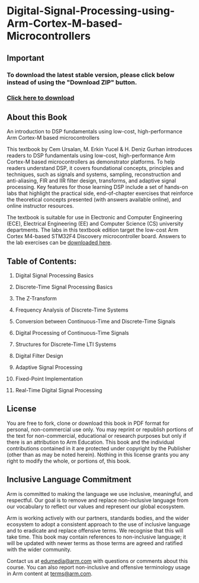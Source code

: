 # Digital-Signal-Processing-using-Arm-Cortex-M-based-Microcontrollers

## Important
### To download the latest stable version, please click below instead of using the "Download ZIP" button.
### [Click here to download](https://github.com/arm-university/Digital-Signal-Processing-using-Arm-Cortex-M-based-Microcontrollers/releases/download/v2.0.0/Digital-Signal-Processing-using-Arm-Cortex-M-based-Microcontrollers-main.zip)

## About this Book

An introduction to DSP fundamentals using low-cost, high-performance Arm Cortex-M based microcontrollers

This textbook by Cem Ursalan, M. Erkin Yucel & H. Deniz Gurhan introduces readers to DSP fundamentals using low-cost, high-performance Arm Cortex-M based microcontrollers as demonstrator platforms. To help readers understand DSP, it covers foundational concepts, principles and techniques, such as signals and systems, sampling, reconstruction and anti-aliasing, FIR and IIR filter design, transforms, and adaptive signal processing. Key features for those learning DSP include a set of hands-on labs that highlight the practical side, end-of-chapter exercises that reinforce the theoretical concepts presented (with answers available online), and online instructor resources. 

The textbook is suitable for use in Electronic and Computer Engineering (ECE), Electrical Engineering (EE) and Computer Science (CS) university departments. The labs in this textbook edition target the low-cost Arm Cortex M4-based STM32F4 Discovery microcontroller board. Answers to the lab exercises can be [downloaded here](https://github.com/arm-university/Digital-Signal-Processing-using-Arm-Cortex-M-based-Microcontrollers/blob/main/Exercise%20Answers%20to%20Labs_DSPtextbook.7z).

## Table of Contents:
1.	Digital Signal Processing Basics

2.	Discrete-Time Signal Processing Basics

3.	The Z-Transform

4.	Frequency Analysis of Discrete-Time Systems

5.	Conversion between Continuous-Time and Discrete-Time Signals

6.	Digital Processing of Continuous-Time Signals

7.	Structures for Discrete-Time LTI Systems

8.	Digital Filter Design

9.	Adaptive Signal Processing

10. Fixed-Point Implementation

11. Real-Time Digital Signal Processing

## License
You are free to fork, clone or download this book in PDF format for personal, non-commercial use only. 
You may reprint or republish portions of the text for non-commercial, educational or research purposes but only if there is an attribution to Arm Education.
This book and the individual contributions contained in it are protected under copyright by the
Publisher (other than as may be noted herein). Nothing in this license grants you any right to modify the whole, or portions of, this book.

## Inclusive Language Commitment
Arm is committed to making the language we use inclusive, meaningful, and respectful. Our goal is to remove and replace non-inclusive language from our vocabulary to reflect our values and represent our global ecosystem.

Arm is working actively with our partners, standards bodies, and the wider ecosystem to adopt a consistent approach to the use of inclusive language and to eradicate and replace offensive terms. We recognise that this will take time. This book may contain references to non-inclusive language; it will be updated with newer terms as those terms are agreed and ratified with the wider community.

Contact us at edumedia@arm.com with questions or comments about this course. You can also report non-inclusive and offensive terminology usage in Arm content at terms@arm.com.
